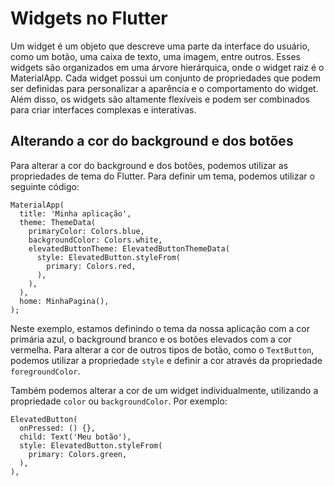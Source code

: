 # Widgets no Flutter

Um widget é um objeto que descreve uma parte da interface do usuário, como um botão, uma caixa de texto, uma imagem, entre outros. Esses widgets são organizados em uma árvore hierárquica, onde o widget raiz é o MaterialApp.
Cada widget possui um conjunto de propriedades que podem ser definidas para personalizar a aparência e o comportamento do widget. Além disso, os widgets são altamente flexíveis e podem ser combinados para criar interfaces complexas e interativas.


## Alterando a cor do background e dos botões

Para alterar a cor do background e dos botões, podemos utilizar as propriedades de tema do Flutter. Para definir um tema, podemos utilizar o seguinte código:
```
MaterialApp(
  title: 'Minha aplicação',
  theme: ThemeData(
    primaryColor: Colors.blue,
    backgroundColor: Colors.white,
    elevatedButtonTheme: ElevatedButtonThemeData(
      style: ElevatedButton.styleFrom(
        primary: Colors.red,
      ),
    ),
  ),
  home: MinhaPagina(),
);
```

Neste exemplo, estamos definindo o tema da nossa aplicação com a cor primária azul, o background branco e os botões elevados com a cor vermelha. Para alterar a cor de outros tipos de botão, como o `TextButton`, podemos utilizar a propriedade `style` e definir a cor através da propriedade `foregroundColor`.

Também podemos alterar a cor de um widget individualmente, utilizando a propriedade `color` ou `backgroundColor`. Por exemplo:
```
ElevatedButton(
  onPressed: () {},
  child: Text('Meu botão'),
  style: ElevatedButton.styleFrom(
    primary: Colors.green,
  ),
),
```
